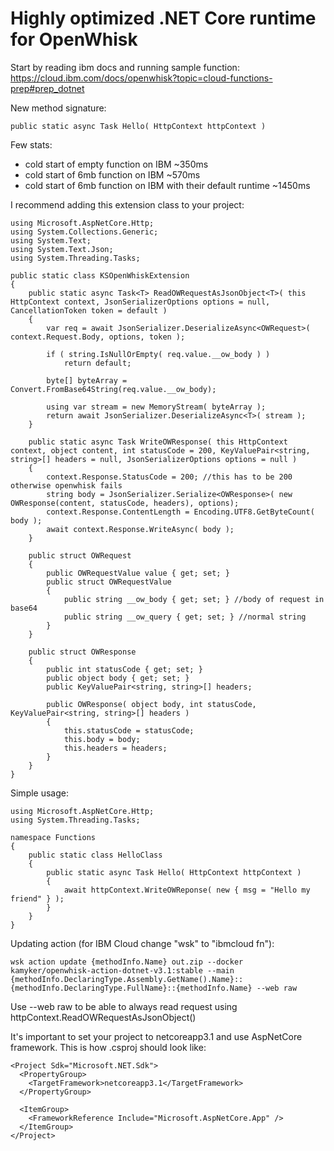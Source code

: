 # Highly optimized .NET Core runtime for OpenWhisk

Start by reading ibm docs and running sample function: https://cloud.ibm.com/docs/openwhisk?topic=cloud-functions-prep#prep_dotnet

New method signature:
```
public static async Task Hello( HttpContext httpContext )
```

Few stats:
- cold start of empty function on IBM ~350ms
- cold start of 6mb function on IBM ~570ms
- cold start of 6mb function on IBM with their default runtime ~1450ms


I recommend adding this extension class to your project:
```
using Microsoft.AspNetCore.Http;
using System.Collections.Generic;
using System.Text;
using System.Text.Json;
using System.Threading.Tasks;

public static class KSOpenWhiskExtension
{
	public static async Task<T> ReadOWRequestAsJsonObject<T>( this HttpContext context, JsonSerializerOptions options = null, CancellationToken token = default )
	{
		var req = await JsonSerializer.DeserializeAsync<OWRequest>( context.Request.Body, options, token );

		if ( string.IsNullOrEmpty( req.value.__ow_body ) )
			return default;

		byte[] byteArray = Convert.FromBase64String(req.value.__ow_body);

		using var stream = new MemoryStream( byteArray );
		return await JsonSerializer.DeserializeAsync<T>( stream );
	}

	public static async Task WriteOWResponse( this HttpContext context, object content, int statusCode = 200, KeyValuePair<string, string>[] headers = null, JsonSerializerOptions options = null )
	{
		context.Response.StatusCode = 200; //this has to be 200 otherwise openwhisk fails
		string body = JsonSerializer.Serialize<OWResponse>( new OWResponse(content, statusCode, headers), options);
		context.Response.ContentLength = Encoding.UTF8.GetByteCount( body );
		await context.Response.WriteAsync( body );
	}

	public struct OWRequest
	{
		public OWRequestValue value { get; set; }
		public struct OWRequestValue
		{
			public string __ow_body { get; set; } //body of request in base64
			public string __ow_query { get; set; } //normal string
		}
	}

	public struct OWResponse
	{
		public int statusCode { get; set; }
		public object body { get; set; }
		public KeyValuePair<string, string>[] headers;

		public OWResponse( object body, int statusCode, KeyValuePair<string, string>[] headers )
		{
			this.statusCode = statusCode;
			this.body = body;
			this.headers = headers;
		}
	}
}
```

Simple usage:
```
using Microsoft.AspNetCore.Http;
using System.Threading.Tasks;

namespace Functions
{
	public static class HelloClass
	{
		public static async Task Hello( HttpContext httpContext )
		{
			await httpContext.WriteOWReponse( new { msg = "Hello my friend" } );
		}
	}
}
```


Updating action (for IBM Cloud change "wsk" to "ibmcloud fn"):
```
wsk action update {methodInfo.Name} out.zip --docker kamyker/openwhisk-action-dotnet-v3.1:stable --main {methodInfo.DeclaringType.Assembly.GetName().Name}::{methodInfo.DeclaringType.FullName}::{methodInfo.Name} --web raw
```
Use --web raw to be able to always read request using httpContext.ReadOWRequestAsJsonObject()


It's important to set your project to netcoreapp3.1 and use AspNetCore framework. This is how .csproj should look like:
```
<Project Sdk="Microsoft.NET.Sdk">
  <PropertyGroup>
    <TargetFramework>netcoreapp3.1</TargetFramework>
  </PropertyGroup>
  
  <ItemGroup>
    <FrameworkReference Include="Microsoft.AspNetCore.App" />
  </ItemGroup>
</Project>
```
